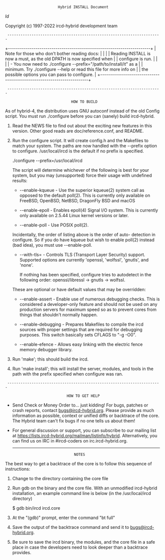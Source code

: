                             Hybrid INSTALL Document

   $Id$

   Copyright (c) 1997-2022 ircd-hybrid development team

     ----------------------------------------------------------------------

   +------------------------------------------------------------------------+
   | Note for those who don't bother reading docs:                          |
   |                                                                        |
   | Reading INSTALL is now a must, as the old DPATH is now specified when  |
   | configure is run.                                                      |
   |                                                                        |
   | - You now need to ./configure --prefix="/path/to/install/it" as a      |
   |   minimum. Try ./configure --help or read this file for more info on   |
   |   the possible options you can pass to configure.                      |
   +------------------------------------------------------------------------+

     ----------------------------------------------------------------------

                                  HOW TO BUILD

   As of hybrid-4, the distribution uses GNU autoconf instead of the old
   Config script. You must run ./configure before you can (sanely) build
   ircd-hybrid.

   1.  Read the NEWS file to find out about the exciting new features in
       this version. Other good reads are doc/reference.conf, and README.

   2.  Run the configure script. It will create config.h and the
       Makefiles to match your system. The paths are now handled
       with the --prefix option to configure.
       /usr/local/ircd is the default if no prefix is specified.

       ./configure --prefix=/usr/local/ircd

       The script will determine whichever of the following is best for
       your system, but you may (unsupported) force their usage with
       undefined results:

          * --enable-kqueue - Use the superior kqueue(2) system call as
            opposed to the default poll(2). This is currently only available
            on FreeBSD, OpenBSD, NetBSD, DragonFly BSD and macOS

          * --enable-epoll - Enables epoll(4) Signal I/O system. This is
            currently only available on 2.5.44 Linux kernel versions or
            later.

          * --enable-poll - Use POSIX poll(2).

          Incidentally, the order of listing above is the order of auto-
          detection in configure. So if you do have kqueue but wish to
          enable poll(2) instead (bad idea), you must use --enable-poll.

          * --with-tls= - Controls TLS (Transport Layer Security) support. 
            Supported options are currently 'openssl, 'wolfssl', 'gnutls',
            and 'none'.

            If nothing has been specified, configure tries to autodetect in the
            following order: openssl/libressl -> gnutls -> wolfssl.


       These are optional or have default values that may be overridden:

          * --enable-assert - Enable use of numerous debugging checks. This is
            considered a developer-only feature and should not be used on any
            production servers for maximum speed so as to prevent cores from
            things that shouldn't normally happen.

          * --enable-debugging - Prepares Makefiles to compile the ircd sources
            with proper settings that are required for debugging purposes.
            This switch basically sets CFLAGS to "-g -O0".

          * --enable-efence - Allows easy linking with the electric fence memory
            debugger library.


   3.  Run 'make'; this should build the ircd.

   4.  Run 'make install'; this will install the server, modules, and tools
       in the path with the prefix specified when configure was ran.

     ----------------------------------------------------------------------

                                HOW TO GET HELP

   - Send Check or Money Order to... just kidding! For bugs, patches or crash
     reports, contact bugs@ircd-hybrid.org. Please provide as much information
     as possible, context or unified diffs or backtrace of the core.
     The Hybrid team can't fix bugs if no one tells us about them!

   - For general discussion or support, you can subscribe to our mailing list at
     https://lists.ircd-hybrid.org/mailman/listinfo/hybrid. Alternatively,
     you can find us on IRC in #ircd-coders on irc.ircd-hybrid.org.

     ----------------------------------------------------------------------

                                     NOTES

   The best way to get a backtrace of the core is to follow this sequence of
   instructions:

   1.  Change to the directory containing the core file

   2.  Run gdb on the binary and the core file. With an unmodified ircd-hybrid
       installation, an example command line is below (in the /usr/local/ircd
       directory)

       $ gdb bin/ircd ircd.core


   3.  At the "(gdb)" prompt, enter the command "bt full"

   4.  Save the output of the backtrace command and send it to
       bugs@ircd-hybrid.org.

   5.  Be sure to save the ircd binary, the modules, and the core file in a
       safe place in case the developers need to look deeper than a backtrace
       provides.
